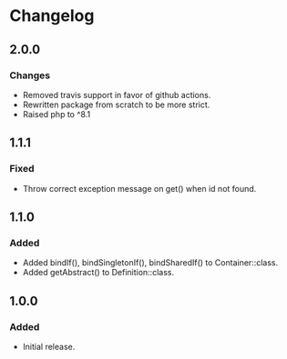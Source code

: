 # Changelog

## 2.0.0

### Changes
- Removed travis support in favor of github actions.
- Rewritten package from scratch to be more strict.
- Raised php to ^8.1

## 1.1.1

### Fixed
- Throw correct exception message on get() when id not found.

## 1.1.0

### Added
- Added bindIf(), bindSingletonIf(), bindSharedIf() to Container::class.
- Added getAbstract() to Definition::class.

## 1.0.0

### Added
- Initial release.
